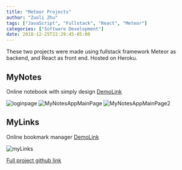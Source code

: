 ```yaml
---
title: "Meteor Projects"
author: "Zuoli Zhu"
tags: ["JavaScript", "Fullstack", "React", "Meteor"]
categories: ["Software Development"]
date: 2018-12-25T22:29:45-05:00
---
```


These two projects were made using fullstack framework Meteor as backend, and React as front end. Hosted on Heroku.

## MyNotes

Online notebook with simply design [DemoLink](http://zzl-mynote.herokuapp.com/)

![loginpage](/images/dev/meteor/appLoginPage.png)
![MyNotesAppMainPage](/images/dev/meteor/myNotesMainPage.png)
![MyNotesAppMainPage2](/images/dev/meteor/myNotesMainPage2.png)

## MyLinks

Online bookmark manager [DemoLink](https://zzl-shortlink.herokuapp.com/)

![myLinks](/images/dev/meteor/myLinkScreenShot.png)

[Full project github link](https://github.com/zuolizhu/MeteorProjects)
